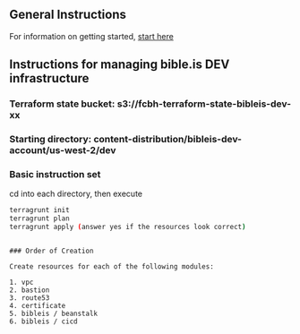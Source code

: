 ## General Instructions
For information on getting started, [start here](../../README.md)

## Instructions for managing bible.is DEV infrastructure

### Terraform state bucket: s3://fcbh-terraform-state-bibleis-dev-xx

### Starting directory: content-distribution/bibleis-dev-account/us-west-2/dev

### Basic instruction set

cd into each directory, then execute

```bash
terragrunt init
terragrunt plan
terragrunt apply (answer yes if the resources look correct)
```

<!-- ### GitHub Access token for bibleis

The bibleis/cicd resources require permission to access the CodeCommit bibleis repository. From the faithcomesbyhearing account, generate a personal access token according to the following instructions https://docs.aws.amazon.com/codepipeline/latest/userguide/GitHub-create-personal-token-CLI.html

Name the token appropriately so it is clear where it is being used. Suggestion: AWS CodePipeline in us-east-2

Create an environment variable suitably named so Terraform will process it as an input variable

```bash
export TF_VAR_github_oauth_token=<github token> -->
```

### Order of Creation

Create resources for each of the following modules:

1. vpc
2. bastion
3. route53
4. certificate
5. bibleis / beanstalk
6. bibleis / cicd